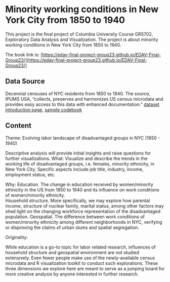 # Minority working conditions in New York City from 1850 to 1940

This project is the final project of Columbia University Course GR5702,
Exploratory Data Analysis and Visualization. The project is about minority 
working conditions in New York City from 1850 to 1940.

The book link is: [https://edav-final-project-group23.github.io/EDAV-Final-Group23/](https://edav-final-project-group23.github.io/EDAV-Final-Group23/)

## Data Source

Decennial censuses of NYC residents from 1850 to 1940. The source, IPUMS USA, “collects, preserves and harmonizes US census microdata and provides easy access to this data with enhanced documentation.” [dataset introduction page](https://usa.ipums.org/usa/intro.shtml), [sample codebook](https://usa.ipums.org/usa-action/variables/OCC1950#description_section)

## Content

Theme: Evolving labor landscape of disadvantaged groups in NYC (1850 - 1940)

Descriptive analysis will provide initial insights and raise questions for further visualizations.
What: Visualize and describe the trends in the working life of disadvantaged groups, i.e. females, minority ethnicity, in New York City. Specific aspects include job title, industry, income, employment status, etc. 

Why: 
Education. The change in education received by women/minority ethnicity in the US from 1850 to 1940 and its influence on work conditions of women/minority ethnicity.  
Household structure. More specifically, we may explore how parental income, structure of nuclear family, marital status, among other factors may shed light on the changing workforce representation of the disadvantaged population.
Geospatial. The difference between work conditions of women/minority ethnicity among different neighborhoods in NYC, verifying or disproving the claims of urban slums and spatial segregation. 

Originality: 

While education is a go-to topic for labor related research, influences of household structure and geospatial environment are not studied extensively. Even fewer people make use of the newly-available census microdata and R visualization toolkit to conduct such explorations. These three dimensions we explore here are meant to serve as a jumping board for more creative analysis by anyone interested in further research.

